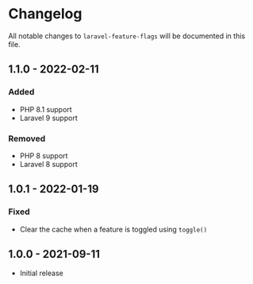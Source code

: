 # Changelog

All notable changes to `laravel-feature-flags` will be documented in this file.

## 1.1.0 - 2022-02-11

### Added

- PHP 8.1 support
- Laravel 9 support

### Removed

- PHP 8 support
- Laravel 8 support

## 1.0.1 - 2022-01-19

### Fixed

- Clear the cache when a feature is toggled using `toggle()`

## 1.0.0 - 2021-09-11

- Initial release
